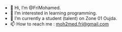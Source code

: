 - 👋 Hi, I’m @FriMohamed.
- 👀 I’m interested in learning programming.
- 🌱 I’m currently a student (talent) on Zone 01 Oujda.
- 📫 How to reach me : moh2med.fri@gmail.com
